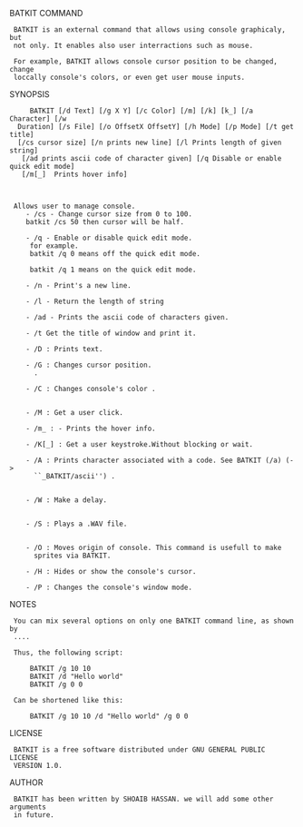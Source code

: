 BATKIT COMMAND

     BATKIT is an external command that allows using console graphicaly, but 
     not only. It enables also user interractions such as mouse.

     For example, BATKIT allows console cursor position to be changed, change 
     loccally console's colors, or even get user mouse inputs.

SYNOPSIS

         BATKIT [/d Text] [/g X Y] [/c Color] [/m] [/k] [k_] [/a Character] [/w 
      Duration] [/s File] [/o OffsetX OffsetY] [/h Mode] [/p Mode] [/t get title]
      [/cs cursor size] [/n prints new line] [/l Prints length of given string]
       [/ad prints ascii code of character given] [/q Disable or enable quick edit mode]
       [/m[_]  Prints hover info]



     Allows user to manage console.
        - /cs - Change cursor size from 0 to 100. 
        batkit /cs 50 then cursor will be half.
          
        - /q - Enable or disable quick edit mode. 
         for example.
         batkit /q 0 means off the quick edit mode.

         batkit /q 1 means on the quick edit mode.
         
        - /n - Print's a new line.
        
        - /l - Return the length of string
  
        - /ad - Prints the ascii code of characters given.

        - /t Get the title of window and print it.
 
        - /D : Prints text. 

        - /G : Changes cursor position.
          .

        - /C : Changes console's color . 
          

        - /M : Get a user click. 

        - /m_ : - Prints the hover info. 

        - /K[_] : Get a user keystroke.Without blocking or wait.

        - /A : Prints character associated with a code. See BATKIT (/a) (-> 
          ``_BATKIT/ascii'') . 
  

        - /W : Make a delay.


        - /S : Plays a .WAV file. 
         

        - /O : Moves origin of console. This command is usefull to make 
          sprites via BATKIT.

        - /H : Hides or show the console's cursor. 

        - /P : Changes the console's window mode.


NOTES

     You can mix several options on only one BATKIT command line, as shown by 
     ....

     Thus, the following script:

         BATKIT /g 10 10
         BATKIT /d "Hello world"
         BATKIT /g 0 0

     Can be shortened like this:

         BATKIT /g 10 10 /d "Hello world" /g 0 0


LICENSE

     BATKIT is a free software distributed under GNU GENERAL PUBLIC LICENSE 
     VERSION 1.0.

AUTHOR

     BATKIT has been written by SHOAIB HASSAN. we will add some other arguments
     in future.
     
